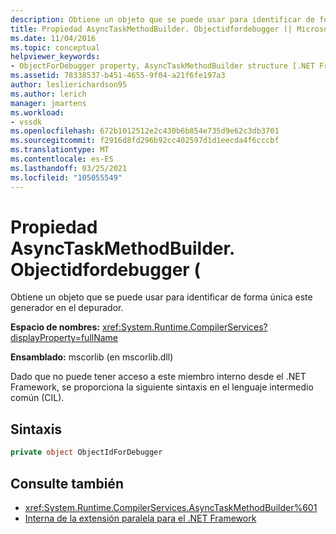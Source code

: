 ```yaml
---
description: Obtiene un objeto que se puede usar para identificar de forma única este generador en el depurador.
title: Propiedad AsyncTaskMethodBuilder. Objectidfordebugger (| Microsoft Docs
ms.date: 11/04/2016
ms.topic: conceptual
helpviewer_keywords:
- ObjectForDebugger property, AsyncTaskMethodBuilder structure [.NET Framework debug engines]
ms.assetid: 78338537-b451-4655-9f04-a21f6fe197a3
author: leslierichardson95
ms.author: lerich
manager: jmartens
ms.workload:
- vssdk
ms.openlocfilehash: 672b1012512e2c430b6b854e735d9e62c3db3701
ms.sourcegitcommit: f2916d8fd296b92cc402597d1d1eecda4f6cccbf
ms.translationtype: MT
ms.contentlocale: es-ES
ms.lasthandoff: 03/25/2021
ms.locfileid: "105055549"
---
```

# <a name="asynctaskmethodbuilderobjectidfordebugger-property"></a>Propiedad AsyncTaskMethodBuilder. Objectidfordebugger (
Obtiene un objeto que se puede usar para identificar de forma única este generador en el depurador.

 **Espacio de nombres:** <xref:System.Runtime.CompilerServices?displayProperty=fullName>

 **Ensamblado:** mscorlib (en mscorlib.dll)

 Dado que no puede tener acceso a este miembro interno desde el .NET Framework, se proporciona la siguiente sintaxis en el lenguaje intermedio común (CIL).

## <a name="syntax"></a>Sintaxis

```csharp
private object ObjectIdForDebugger
```

## <a name="see-also"></a>Consulte también
- <xref:System.Runtime.CompilerServices.AsyncTaskMethodBuilder%601>
- [Interna de la extensión paralela para el .NET Framework](../../extensibility/debugger/parallel-extension-internals-for-the-dotnet-framework.md)
